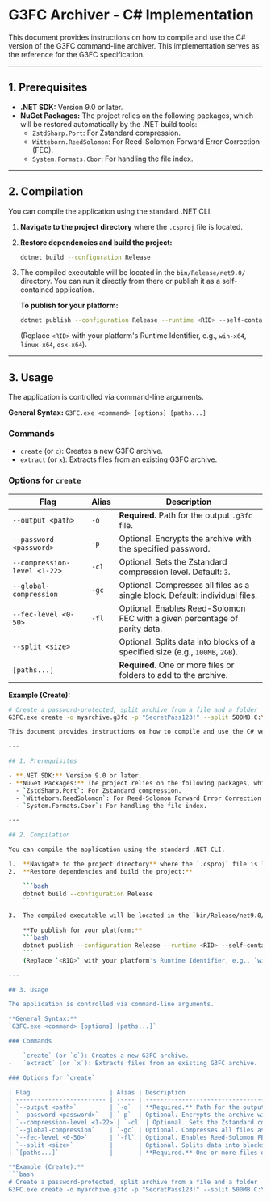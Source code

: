 # G3FC Archiver - C# Implementation

This document provides instructions on how to compile and use the C# version of the G3FC command-line archiver. This implementation serves as the reference for the G3FC specification.

---

## 1. Prerequisites

- **.NET SDK:** Version 9.0 or later.
- **NuGet Packages:** The project relies on the following packages, which will be restored automatically by the .NET build tools:
  - `ZstdSharp.Port`: For Zstandard compression.
  - `Witteborn.ReedSolomon`: For Reed-Solomon Forward Error Correction (FEC).
  - `System.Formats.Cbor`: For handling the file index.

---

## 2. Compilation

You can compile the application using the standard .NET CLI.

1.  **Navigate to the project directory** where the `.csproj` file is located.
2.  **Restore dependencies and build the project:**

    ```bash
    dotnet build --configuration Release
    ```

3.  The compiled executable will be located in the `bin/Release/net9.0/` directory. You can run it directly from there or publish it as a self-contained application.

    **To publish for your platform:**
    ```bash
    dotnet publish --configuration Release --runtime <RID> --self-contained true
    ```
    (Replace `<RID>` with your platform's Runtime Identifier, e.g., `win-x64`, `linux-x64`, `osx-x64`).

---

## 3. Usage

The application is controlled via command-line arguments.

**General Syntax:**
`G3FC.exe <command> [options] [paths...]`

### Commands

-   `create` (or `c`): Creates a new G3FC archive.
-   `extract` (or `x`): Extracts files from an existing G3FC archive.

### Options for `create`

| Flag                      | Alias | Description                                                                 |
| ------------------------- | ----- | --------------------------------------------------------------------------- |
| `--output <path>`         | `-o`  | **Required.** Path for the output `.g3fc` file.                             |
| `--password <password>`   | `-p`  | Optional. Encrypts the archive with the specified password.                 |
| `--compression-level <1-22>`| `-cl` | Optional. Sets the Zstandard compression level. Default: `3`.               |
| `--global-compression`    | `-gc` | Optional. Compresses all files as a single block. Default: individual files.|
| `--fec-level <0-50>`      | `-fl` | Optional. Enables Reed-Solomon FEC with a given percentage of parity data.  |
| `--split <size>`          |       | Optional. Splits data into blocks of a specified size (e.g., `100MB`, `2GB`). |
| `[paths...]`              |       | **Required.** One or more files or folders to add to the archive.           |

**Example (Create):**
```bash
# Create a password-protected, split archive from a file and a folder
G3FC.exe create -o myarchive.g3fc -p "SecretPass123!" --split 500MB C:\data\report.docx C:\project\images# G3FC Archiver - C# Implementation

This document provides instructions on how to compile and use the C# version of the G3FC command-line archiver. This implementation serves as the reference for the G3FC specification.

---

## 1. Prerequisites

- **.NET SDK:** Version 9.0 or later.
- **NuGet Packages:** The project relies on the following packages, which will be restored automatically by the .NET build tools:
  - `ZstdSharp.Port`: For Zstandard compression.
  - `Witteborn.ReedSolomon`: For Reed-Solomon Forward Error Correction (FEC).
  - `System.Formats.Cbor`: For handling the file index.

---

## 2. Compilation

You can compile the application using the standard .NET CLI.

1.  **Navigate to the project directory** where the `.csproj` file is located.
2.  **Restore dependencies and build the project:**

    ```bash
    dotnet build --configuration Release
    ```

3.  The compiled executable will be located in the `bin/Release/net9.0/` directory. You can run it directly from there or publish it as a self-contained application.

    **To publish for your platform:**
    ```bash
    dotnet publish --configuration Release --runtime <RID> --self-contained true
    ```
    (Replace `<RID>` with your platform's Runtime Identifier, e.g., `win-x64`, `linux-x64`, `osx-x64`).

---

## 3. Usage

The application is controlled via command-line arguments.

**General Syntax:**
`G3FC.exe <command> [options] [paths...]`

### Commands

-   `create` (or `c`): Creates a new G3FC archive.
-   `extract` (or `x`): Extracts files from an existing G3FC archive.

### Options for `create`

| Flag                      | Alias | Description                                                                 |
| ------------------------- | ----- | --------------------------------------------------------------------------- |
| `--output <path>`         | `-o`  | **Required.** Path for the output `.g3fc` file.                             |
| `--password <password>`   | `-p`  | Optional. Encrypts the archive with the specified password.                 |
| `--compression-level <1-22>`| `-cl` | Optional. Sets the Zstandard compression level. Default: `3`.               |
| `--global-compression`    | `-gc` | Optional. Compresses all files as a single block. Default: individual files.|
| `--fec-level <0-50>`      | `-fl` | Optional. Enables Reed-Solomon FEC with a given percentage of parity data.  |
| `--split <size>`          |       | Optional. Splits data into blocks of a specified size (e.g., `100MB`, `2GB`). |
| `[paths...]`              |       | **Required.** One or more files or folders to add to the archive.           |

**Example (Create):**
```bash
# Create a password-protected, split archive from a file and a folder
G3FC.exe create -o myarchive.g3fc -p "SecretPass123!" --split 500MB C:\data\report.docx C:\project\images
